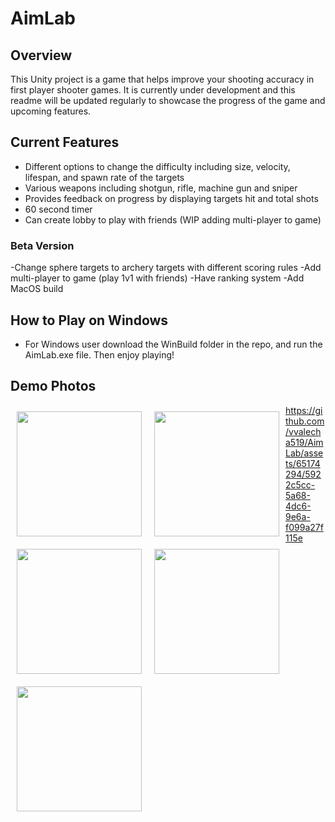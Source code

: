 # AimLab

## Overview

This Unity project is a game that helps improve your shooting accuracy in first player shooter games. It is currently under development and this readme will be updated regularly to showcase the progress of the game and upcoming features.

## Current Features

- Different options to change the difficulty including size, velocity, lifespan, and spawn rate of the targets
- Various weapons including shotgun, rifle, machine gun and sniper
- Provides feedback on progress by displaying targets hit and total shots
- 60 second timer
- Can create lobby to play with friends (WIP adding multi-player to game)

### Beta Version 

-Change sphere targets to archery targets with different scoring rules
-Add multi-player to game (play 1v1 with friends)
-Have ranking system
-Add MacOS build

## How to Play on Windows
- For Windows user download the WinBuild folder in the repo, and run the AimLab.exe file. Then enjoy playing!


## Demo Photos
[<img src="/Demo/image.png" align="left" width="200" hspace="10" vspace="10">](/Demo/image.png)
[<img src="/Demo/image2.png" align="left" width="200" hspace="10" vspace="10">](/Demo/image2.png)
[<img src="/Demo/image3.png" align="left" width="200" hspace="10" vspace="10">](/Demo/image3.png)
[<img src="/Demo/image4.png" align="left" width="200" hspace="10" vspace="10">](/Demo/image4.png)
[<img src="/Demo/image5.png" align="left" width="200" hspace="10" vspace="10">](/Demo/image5.png)



https://github.com/vvalecha519/AimLab/assets/65174294/5922c5cc-5a68-4dc6-9e6a-f099a27f115e

